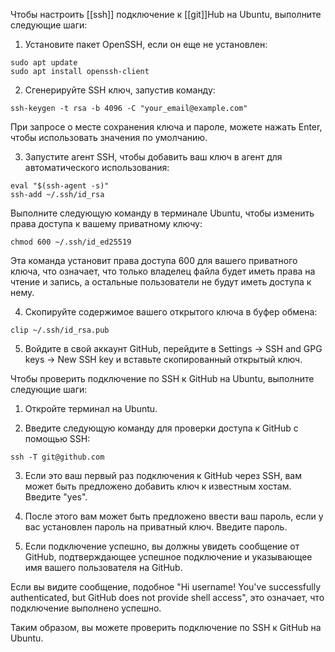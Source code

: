 Чтобы настроить [[ssh]] подключение к [[git]]Hub на Ubuntu, выполните следующие шаги:

1. Установите пакет OpenSSH, если он еще не установлен:

```
sudo apt update
sudo apt install openssh-client
```

2. Сгенерируйте SSH ключ, запустив команду:

```
ssh-keygen -t rsa -b 4096 -C "your_email@example.com"
```

При запросе о месте сохранения ключа и пароле, можете нажать Enter, чтобы использовать значения по умолчанию.

3. Запустите агент SSH, чтобы добавить ваш ключ в агент для автоматического использования:

```
eval "$(ssh-agent -s)"
ssh-add ~/.ssh/id_rsa
```

Выполните следующую команду в терминале Ubuntu, чтобы изменить права доступа к вашему приватному ключу:

```
chmod 600 ~/.ssh/id_ed25519
```

Эта команда установит права доступа 600 для вашего приватного ключа, что означает, что только владелец файла будет иметь права на чтение и запись, а остальные пользователи не будут иметь доступа к нему.

4. Скопируйте содержимое вашего открытого ключа в буфер обмена:

```
clip ~/.ssh/id_rsa.pub
```

5. Войдите в свой аккаунт GitHub, перейдите в Settings -> SSH and GPG keys -> New SSH key и вставьте скопированный открытый ключ.

Чтобы проверить подключение по SSH к GitHub на Ubuntu, выполните следующие шаги:

1. Откройте терминал на Ubuntu.
    
2. Введите следующую команду для проверки доступа к GitHub с помощью SSH:
    

```
ssh -T git@github.com
```

3. Если это ваш первый раз подключения к GitHub через SSH, вам может быть предложено добавить ключ к известным хостам. Введите "yes".
    
4. После этого вам может быть предложено ввести ваш пароль, если у вас установлен пароль на приватный ключ. Введите пароль.
    
5. Если подключение успешно, вы должны увидеть сообщение от GitHub, подтверждающее успешное подключение и указывающее имя вашего пользователя на GitHub.
    

Если вы видите сообщение, подобное "Hi username! You've successfully authenticated, but GitHub does not provide shell access", это означает, что подключение выполнено успешно.

Таким образом, вы можете проверить подключение по SSH к GitHub на Ubuntu.